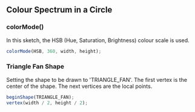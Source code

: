 ## Colour Spectrum in a Circle

### colorMode()
In this sketch, the HSB (Hue, Saturation, Brightness) colour scale is used. 

```javascript
colorMode(HSB, 360, width, height);
```

### Triangle Fan Shape
Setting the shape to be drawn to 'TRIANGLE_FAN'. The first vertex is the center of the shape.
The next vertices are the local points.

```javascript
beginShape(TRIANGLE_FAN);
vertex(width / 2, height / 2);
```
